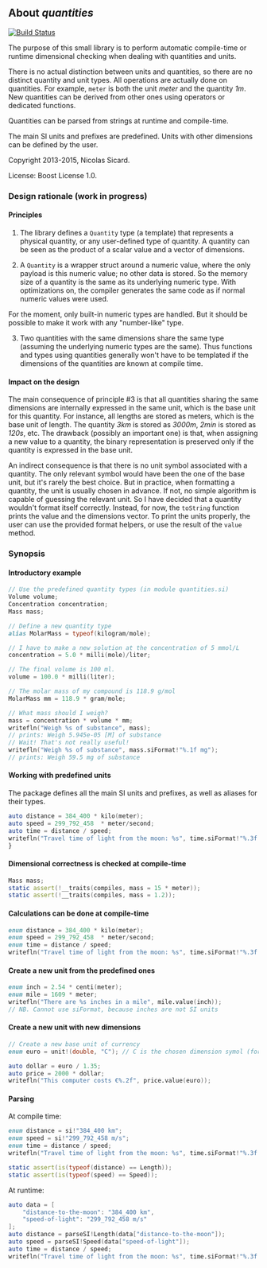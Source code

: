## About _quantities_

[![Build Status](https://travis-ci.org/biozic/quantities.svg?branch=master)](https://travis-ci.org/biozic/quantities)

The purpose of this small library is to perform automatic compile-time or
runtime dimensional checking when dealing with quantities and units.

There is no actual distinction between units and quantities, so there are no
distinct quantity and unit types. All operations are actually done on
quantities. For example, `meter` is both the unit _meter_ and the quantity _1m_.
New quantities can be derived from other ones using operators or dedicated
functions.

Quantities can be parsed from strings at runtime and compile-time.

The main SI units and prefixes are predefined. Units with other dimensions can
be defined by the user.

Copyright 2013-2015, Nicolas Sicard.

License: Boost License 1.0.


### Design rationale (work in progress)

#### Principles

1. The library defines a `Quantity` type (a template) that represents a physical
quantity, or any user-defined type of quantity. A quantity can be seen as the
product of a scalar value and a vector of dimensions.

2. A `Quantity` is a wrapper struct around a numeric value, where the only
payload is this numeric value; no other data is stored. So the memory size of a
quantity is the same as its underlying numeric type. With optimizations on, the
compiler generates the same code as if normal numeric values were used.

  For the moment, only built-in numeric types are handled. But it should be
possible to make it work with any "number-like" type.

3. Two quantities with the same dimensions share the same type (assuming the
underlying numeric types are the same). Thus functions and types using
quantities generally won't have to be templated if the dimensions of the
quantities are known at compile time.


#### Impact on the design 

The main consequence of principle #3 is that all quantities sharing the same
dimensions are internally expressed in the same unit, which is the base unit for
this quantity. For instance, all lengths are stored as meters, which is the base
unit of length. The quantity _3km_ is stored as _3000m_, _2min_ is stored as
_120s_, etc. The drawback (possibly an important one) is that, when assigning a
new value to a quantity, the binary representation is preserved only if the
quantity is expressed in the base unit.

An indirect consequence is that there is no unit symbol associated with a
quantity. The only relevant symbol would have been the one of the base unit, but
it's rarely the best choice. But in practice, when formatting a quantity, the
unit is usually chosen in advance. If not, no simple algorithm is capable of
guessing the relevant unit. So I have decided that a quantity wouldn't format
itself correctly. Instead, for now, the `toString` function prints the value and
the dimensions vector. To print the units properly, the user can use the
provided format helpers, or use the result of the `value` method.


### Synopsis

#### Introductory example

```d
// Use the predefined quantity types (in module quantities.si)
Volume volume;
Concentration concentration;
Mass mass;

// Define a new quantity type
alias MolarMass = typeof(kilogram/mole);

// I have to make a new solution at the concentration of 5 mmol/L
concentration = 5.0 * milli(mole)/liter;

// The final volume is 100 ml.
volume = 100.0 * milli(liter);

// The molar mass of my compound is 118.9 g/mol
MolarMass mm = 118.9 * gram/mole;

// What mass should I weigh?
mass = concentration * volume * mm;
writefln("Weigh %s of substance", mass); 
// prints: Weigh 5.945e-05 [M] of substance
// Wait! That's not really useful!
writefln("Weigh %s of substance", mass.siFormat!"%.1f mg");
// prints: Weigh 59.5 mg of substance
```

#### Working with predefined units

The package defines all the main SI units and prefixes, as well as aliases for
their types.

```d
auto distance = 384_400 * kilo(meter);
auto speed = 299_792_458  * meter/second;
auto time = distance / speed;
writefln("Travel time of light from the moon: %s", time.siFormat!"%.3f s");
}
```

#### Dimensional correctness is checked at compile-time

```d
Mass mass;
static assert(!__traits(compiles, mass = 15 * meter));
static assert(!__traits(compiles, mass = 1.2));
```

#### Calculations can be done at compile-time

```d
enum distance = 384_400 * kilo(meter);
enum speed = 299_792_458  * meter/second;
enum time = distance / speed;
writefln("Travel time of light from the moon: %s", time.siFormat!"%.3f s");
```

#### Create a new unit from the predefined ones
```d
enum inch = 2.54 * centi(meter);
enum mile = 1609 * meter;
writefln("There are %s inches in a mile", mile.value(inch));
// NB. Cannot use siFormat, because inches are not SI units
```

#### Create a new unit with new dimensions

```d
// Create a new base unit of currency
enum euro = unit!(double, "C"); // C is the chosen dimension symol (for currency...)

auto dollar = euro / 1.35;
auto price = 2000 * dollar;
writefln("This computer costs €%.2f", price.value(euro));
```

#### Parsing

At compile time:

```d
enum distance = si!"384_400 km";
enum speed = si!"299_792_458 m/s";
enum time = distance / speed;
writefln("Travel time of light from the moon: %s", time.siFormat!"%.3f s");

static assert(is(typeof(distance) == Length));
static assert(is(typeof(speed) == Speed));
```

At runtime:

```d
auto data = [
    "distance-to-the-moon": "384_400 km",
    "speed-of-light": "299_792_458 m/s"
];
auto distance = parseSI!Length(data["distance-to-the-moon"]);
auto speed = parseSI!Speed(data["speed-of-light"]);
auto time = distance / speed;
writefln("Travel time of light from the moon: %s", time.siFormat!"%.3f s");
```
